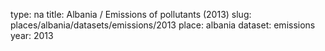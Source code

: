 type: na
title: Albania / Emissions of pollutants (2013)
slug: places/albania/datasets/emissions/2013
place: albania
dataset: emissions
year: 2013
